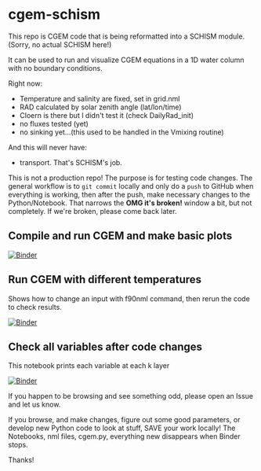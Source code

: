 # cgem-schism

This repo is CGEM code that is being reformatted into a SCHISM module.  (Sorry, no actual SCHISM here!)

It can be used to run and visualize CGEM equations in a 1D water column with no boundary conditions.

Right now:
- Temperature and salinity are fixed, set in grid.nml
- RAD calculated by solar zenith angle (lat/lon/time)
- Cloern is there but I didn't test it (check DailyRad_init)
- no fluxes tested (yet)
- no sinking yet...(this used to be handled in the Vmixing routine)

And this will never have:
- transport.  That's SCHISM's job.

This is not a production repo!  The purpose is for testing code changes.  The general workflow is to `git commit` locally and only do a `push` to GitHub when everything is working, then after the push, make necessary changes to the Python/Notebook.  That narrows the **OMG it's broken!** window a bit, but not completely.  If we're broken, please come back later. 

## Compile and run CGEM and make basic plots
[![Binder](https://mybinder.org/badge_logo.svg)](https://mybinder.org/v2/gh/lisalenorelowe/cgem-schism.git/HEAD?labpath=cgem.ipynb)


## Run CGEM with different temperatures
Shows how to change an input with f90nml command, then rerun the code to check results.

[![Binder](https://mybinder.org/badge_logo.svg)](https://mybinder.org/v2/gh/lisalenorelowe/cgem-schism.git/HEAD?labpath=cgem_testing.ipynb)

## Check all variables after code changes
This notebook prints each variable at each k layer

[![Binder](https://mybinder.org/badge_logo.svg)](https://mybinder.org/v2/gh/lisalenorelowe/cgem-schism.git/HEAD?labpath=cgem_check.ipynb)

If you happen to be browsing and see something odd, please open an Issue and let us know.  

If you browse, and make changes, figure out some good parameters, or develop new Python code to look at stuff, SAVE your work locally! The Notebooks, nml files, cgem.py, everything new disappears when Binder stops.

Thanks!
